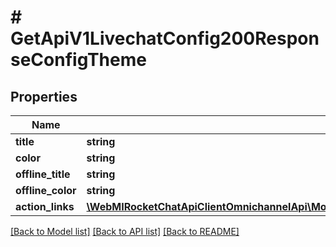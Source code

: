 # # GetApiV1LivechatConfig200ResponseConfigTheme

## Properties

Name | Type | Description | Notes
------------ | ------------- | ------------- | -------------
**title** | **string** |  | [optional]
**color** | **string** |  | [optional]
**offline_title** | **string** |  | [optional]
**offline_color** | **string** |  | [optional]
**action_links** | [**\WebMIRocketChatApiClientOmnichannelApi\Model\GetApiV1LivechatConfig200ResponseConfigThemeActionLinksInner[]**](GetApiV1LivechatConfig200ResponseConfigThemeActionLinksInner.md) |  | [optional]

[[Back to Model list]](../../README.md#models) [[Back to API list]](../../README.md#endpoints) [[Back to README]](../../README.md)
